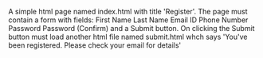 A simple html page named index.html with title 'Register'. 
The page must contain a form with fields: 
First Name 
Last Name
Email ID 
Phone Number 
Password 
Password (Confirm) 
and a Submit button.
On clicking the Submit button must load another html file named submit.html whch says 'You've been registered. Please check your email for details'
